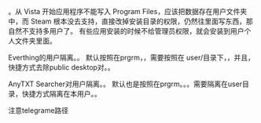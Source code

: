 

。从 Vista 开始应用程序不能写入 Program Files，应该把数据存在用户文件夹中，而 Steam 根本没去支持，直接改掉安装目录的权限，仍然往里面写东西，那自然不支持多用户了。
有些应用安装的时候不给管理员权限，就会安装到用户个人文件夹里面。

Everthing的用户隔离。。
默认按照在prgrm，，需要按照在 user/目录下，，并且，快捷方式去除public desktop对。。


AnyTXT Searcher对用户隔离。。
默认也是按照在prgrm。。。需要隔离在user目录，快捷方式隔离在本用户。。


注意telegrame路径



